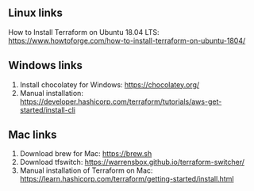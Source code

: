 ## Linux links
How to Install Terraform on Ubuntu 18.04 LTS: https://www.howtoforge.com/how-to-install-terraform-on-ubuntu-1804/

## Windows links

1. Install chocolatey for Windows: https://chocolatey.org/
2. Manual installation: https://developer.hashicorp.com/terraform/tutorials/aws-get-started/install-cli


## Mac links

1. Download brew for Mac: https://brew.sh
2. Download tfswitch: https://warrensbox.github.io/terraform-switcher/
3. Manual installation of Terraform on Mac: https://learn.hashicorp.com/terraform/getting-started/install.html

